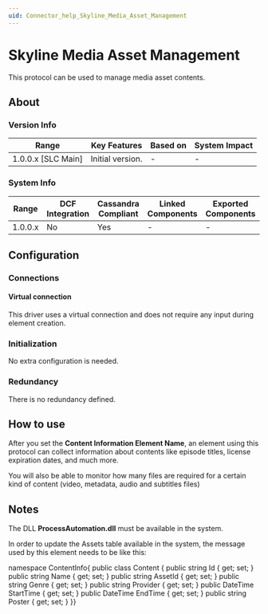 ```yaml
---
uid: Connector_help_Skyline_Media_Asset_Management
---
```


# Skyline Media Asset Management

This protocol can be used to manage media asset contents.

## About

### Version Info

| **Range**            | **Key Features** | **Based on** | **System Impact** |
|----------------------|------------------|--------------|-------------------|
| 1.0.0.x \[SLC Main\] | Initial version. | \-           | \-                |

### System Info

| **Range** | **DCF Integration** | **Cassandra Compliant** | **Linked Components** | **Exported Components** |
|-----------|---------------------|-------------------------|-----------------------|-------------------------|
| 1.0.0.x   | No                  | Yes                     | \-                    | \-                      |

## Configuration

### Connections

#### Virtual connection

This driver uses a virtual connection and does not require any input during element creation.

### Initialization

No extra configuration is needed.

### Redundancy

There is no redundancy defined.

## How to use

After you set the **Content Information Element Name**, an element using this protocol can collect information about contents like episode titles, license expiration dates, and much more.

You will also be able to monitor how many files are required for a certain kind of content (video, metadata, audio and subtitles files)

## Notes

The DLL **ProcessAutomation.dll** must be available in the system.

In order to update the Assets table available in the system, the message used by this element needs to be like this:

namespace ContentInfo{ public class Content { public string Id { get; set; } public string Name { get; set; } public string AssetId { get; set; } public string Genre { get; set; } public string Provider { get; set; } public DateTime StartTime { get; set; } public DateTime EndTime { get; set; } public string Poster { get; set; } }}
